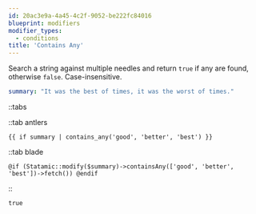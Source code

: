 ```yaml
---
id: 20ac3e9a-4a45-4c2f-9052-be222fc84016
blueprint: modifiers
modifier_types:
  - conditions
title: 'Contains Any'
---
```

Search a string against multiple needles and return `true` if any are found, otherwise `false`. Case-insensitive.

```yaml
summary: "It was the best of times, it was the worst of times."
```

::tabs

::tab antlers
```antlers
{{ if summary | contains_any('good', 'better', 'best') }}
```
::tab blade
```blade
@if (Statamic::modify($summary)->containsAny(['good', 'better', 'best'])->fetch()) @endif
```
::

```html
true
```
